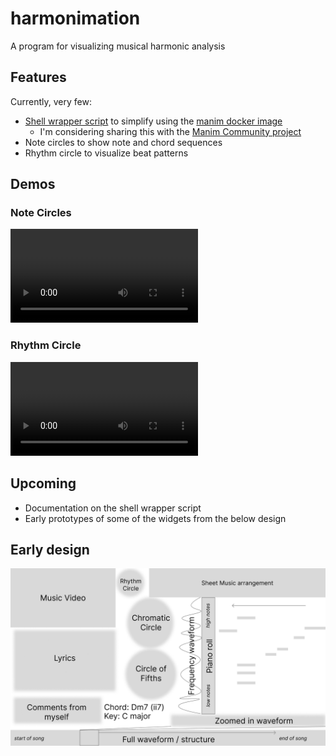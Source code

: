 # harmonimation
A program for visualizing musical harmonic analysis

## Features

Currently, very few:

-   [Shell wrapper script](https://github.com/PikaBlue107/harmonimation/blob/main/manim_wrapper/manim)
    to simplify using the [manim docker image](https://docs.manim.community/en/stable/installation/docker.html)
    -   I'm considering sharing this with the [Manim Community project](https://github.com/ManimCommunity/manim)
-   Note circles to show note and chord sequences
-   Rhythm circle to visualize beat patterns

## Demos

### Note Circles

![note circles render](resources/note_circles.mp4)

### Rhythm Circle

![rhythm circle render](resources/rhythm_circle.mp4)

## Upcoming

-   Documentation on the shell wrapper script
-   Early prototypes of some of the widgets from the below design

## Early design

![early design](resources/harmonimation-design-early_sketch.png)
